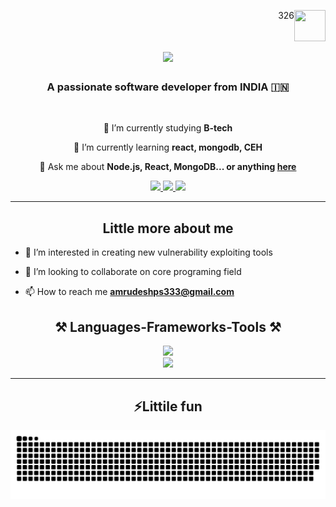 <!---head section --->
<p align='center'><img align="right" src="https://cdn-icons-png.flaticon.com/128/2235/2235419.png" style="width:50px; height:50px;" /><p align='right'>326</p></p>

<h1 align="center">
    <img src="https://readme-typing-svg.herokuapp.com/?font=Righteous&size=35&center=true&vCenter=true&width=500&height=70&duration=4000&lines=Hi+There!+👋;+I'm+AMRUDESH+PS;" />
</h1>

<h3 align="center">A passionate software developer from INDIA 🇮🇳</h3>

<br/>

<div align="center">
  
 🔭 I’m currently studying **B-tech**
 
 🌱 I’m currently learning **react, mongodb, CEH**

 💬 Ask me about **Node.js, React, MongoDB... or anything [here](https://www.linkedin.com/in/amrudesh-ps)**
 
</div>

<!--- link icons section --->

<div align="center"> 
  <a href="www.gmail.com">
    <img src="https://img.shields.io/badge/Gmail-333333?style=for-the-badge&logo=gmail&logoColor=red" />
  </a>
  <a href="https://www.linkedin.com/in/amrudesh-ps">
    <img src="https://img.shields.io/badge/LinkedIn-0077B5?style=for-the-badge&logo=linkedin&logoColor=white" target="_blank" />
  </a>
  <a href="https://unprofitable-intake.000webhostapp.com">
     <img src="https://img.shields.io/badge/Portfolio-FF5722?style=for-the-badge&logo=todoist&logoColor=white" target="_blank" /> 
  </a>
</div>

<!--- more about me section --->

<hr>
 <h2 align='center'>Little more about me</h2>
 
- 👀 I’m interested in creating new vulnerability exploiting tools

- 💞️ I’m looking to collaborate on core programing field

- 📫 How to reach me **amrudeshps333@gmail.com**

<!--- tools icon section --->

<h2 align="center">⚒️ Languages-Frameworks-Tools ⚒️</h2>

  <div align="center">
    <img src="https://skillicons.dev/icons?i=nodejs,github,express,mongodb,c,java" /><br>
    <img src="https://skillicons.dev/icons?i=react,bootstrap,mysql,html,css,vscode,figma,git" />
  </div>
<hr>

<!---snake section --->
<h2 align='center'>⚡Littile fun</h2>
<picture>
  <source media="(prefers-color-scheme: dark)" srcset="https://raw.githubusercontent.com/platane/platane/output/github-contribution-grid-snake-dark.svg">
  <source media="(prefers-color-scheme: light)" srcset="https://raw.githubusercontent.com/platane/platane/output/github-contribution-grid-snake.svg">
  <img alt="github contribution grid snake animation" src="https://raw.githubusercontent.com/platane/platane/output/github-contribution-grid-snake.svg">
</picture>

<!---
AMRUDESHPS/AMRUDESHPS is a ✨ special ✨ repository because its `README.md` (this file) appears on your GitHub profile.
You can click the Preview link to take a look at your changes.
--->
